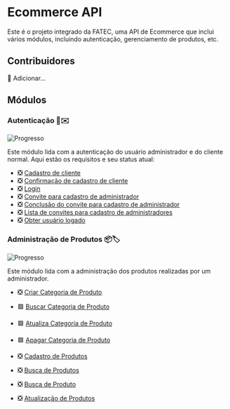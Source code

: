 # Ecommerce API

Este é o projeto integrado da FATEC, uma API de Ecommerce que inclui vários módulos, incluindo autenticação, gerenciamento de produtos, etc.

## Contribuidores

🚧 Adicionar...

## Módulos

### Autenticação 🔑✉️ 

![Progresso](https://img.shields.io/badge/Progresso-100%25-green)

Este módulo lida com a autenticação do usuário administrador e do cliente normal. Aqui estão os requisitos e seu status atual:

- ❎ [Cadastro de cliente](./requirements/auth/client-sign-up.md)
- ❎ [Confirmação de cadastro de cliente](./requirements/auth/client-sign-up-confirmation.md)
- ❎ [Login](./requirements/auth/login.md)
- ❎ [Convite para cadastro de administrador](./requirements/auth/signup-invite.md)
- ❎ [Conclusão do convite para cadastro de administrador](./requirements/auth/finish-signup-invite.md)
- ❎ [Lista de convites para cadastro de administradores](./requirements/auth/list-signup-invites.md)
- ❎ [Obter usuário logado](./requirements/auth/get-logged-user.md)

### Administração de Produtos 📦🏷️

![Progresso](https://img.shields.io/badge/Progresso-62.5%25-green)

Este módulo lida com a administração dos produtos realizadas por um administrador.

- ❎ [Criar Categoria de Produto](./requirements/product-administration/create-category.md)
- 🟩 [Buscar Categoria de Produto](./requirements/product-administration/search-category.md)
- 🟩 [Atualiza Categoria de Produto](./requirements/product-administration/update-category.md)
- 🟩 [Apagar Categoria de Produto](./requirements/product-administration/delete-category.md)

- ❎ [Cadastro de Produtos](./requirements/product-administration/create-product.md)
- ❎ [Busca de Produtos](./requirements/product-administration/search-products.md)
- ❎ [Busca de Produto](./requirements/product-administration/search-product.md)
- ❎ [Atualização de Produtos](./requirements/product-administration/update-product.md)
